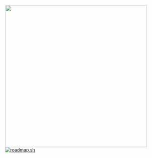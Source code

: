 <img width="450" src="https://github-readme-stats.vercel.app/api/top-langs/?username=regina-sv&layout=compact&langs_count=8&theme=onedark&hide_border=true&hide=html,css,scss,pug,json,jsx,other,java&title_color=58A6FF&icon_color=1F6FEB&text_color=C3D1D9&bg_color=0D1117" />
<a href="https://roadmap.sh"><img src="https://api.roadmap.sh/v1-badge/wide/64b41bc39a1017508d232de8?variant=dark" alt="roadmap.sh"/></a>

